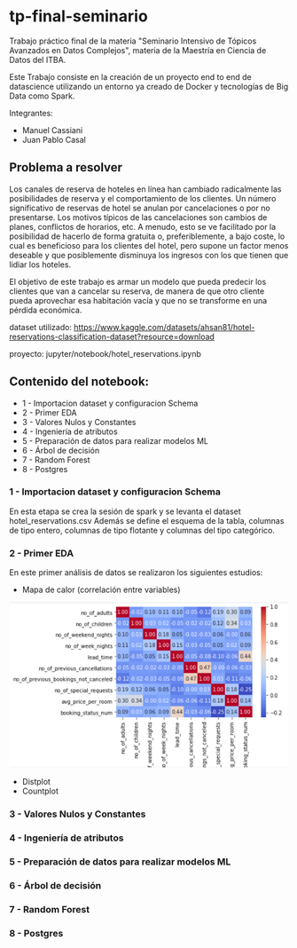 # tp-final-seminario

Trabajo práctico final de la materia "Seminario Intensivo de Tópicos Avanzados en Datos Complejos", materia de la Maestría en Ciencia de Datos del ITBA. 

Este Trabajo consiste en la creación de un proyecto end to end de datascience utilizando un entorno ya creado de Docker y tecnologías de Big Data como Spark.

Integrantes:
- Manuel Cassiani
- Juan Pablo Casal

## Problema a resolver

Los canales de reserva de hoteles en línea han cambiado radicalmente las posibilidades de reserva y el comportamiento de los clientes. Un número significativo de reservas de hotel se anulan por cancelaciones o por no presentarse. Los motivos típicos de las cancelaciones son cambios de planes, conflictos de horarios, etc. A menudo, esto se ve facilitado por la posibilidad de hacerlo de forma gratuita o, preferiblemente, a bajo coste, lo cual es beneficioso para los clientes del hotel, pero supone un factor menos deseable y que posiblemente disminuya los ingresos con los que tienen que lidiar los hoteles.

El objetivo de este trabajo es armar un modelo que pueda predecir los clientes que van a cancelar su reserva, de manera de que otro cliente pueda aprovechar esa habitación vacía y que no se transforme en una pérdida económica.

dataset utilizado: https://www.kaggle.com/datasets/ahsan81/hotel-reservations-classification-dataset?resource=download

proyecto: jupyter/notebook/hotel_reservations.ipynb

## Contenido del notebook:
* 1 - Importacion dataset y configuracion Schema
* 2 - Primer EDA
* 3 - Valores Nulos y Constantes
* 4 - Ingeniería de atributos
* 5 - Preparación de datos para realizar modelos ML
* 6 - Árbol de decisión
* 7 - Random Forest
* 8 - Postgres

### 1 - Importacion dataset y configuracion Schema

En esta etapa se crea la sesión de spark y se levanta el dataset hotel_reservations.csv
Además se define el esquema de la tabla, columnas de tipo entero, columnas de tipo flotante y columnas del tipo categórico.

### 2 - Primer EDA

En este primer análisis de datos se realizaron los siguientes estudios:

* Mapa de calor (correlación entre variables)

 ![mapa_de_calor](./images/img1.png)

* Distplot
* Countplot


### 3 - Valores Nulos y Constantes
### 4 - Ingeniería de atributos
### 5 - Preparación de datos para realizar modelos ML
### 6 - Árbol de decisión
### 7 - Random Forest
### 8 - Postgres



